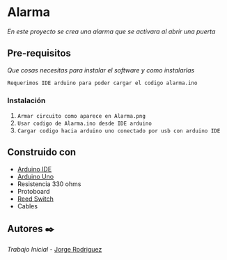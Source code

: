 # Alarma

_En este proyecto se crea una alarma que se activara al abrir una puerta_

## Pre-requisitos

_Que cosas necesitas para instalar el software y como instalarlas_

```
Requerimos IDE arduino para poder cargar el codigo alarma.ino
```

### Instalación

1. `Armar circuito como aparece en Alarma.png`
2. `Usar codigo de Alarma.ino desde IDE arduino`
3. `Cargar codigo hacia arduino uno conectado por usb con arduino IDE`

## Construido con 

* [Arduino IDE](https://www.arduino.cc/en/Main/Software)
* [Arduino Uno](https://store.arduino.cc/arduino-uno-rev3)
* Resistencia 330 ohms
* Protoboard
* [Reed Switch](https://es.wikipedia.org/wiki/Reed_switch)
* Cables

## Autores ✒️


*Trabajo Inicial* - [Jorge Rodriguez](https://github.com/George-Luna)
